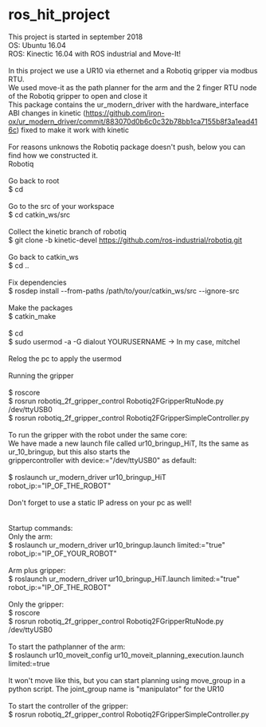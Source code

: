 # ros_hit_project

This project is started in september 2018 <br />
OS: Ubuntu 16.04 <br />
ROS: Kinectic 16.04 with ROS industrial and Move-It!<br />
<br />
In this project we use a UR10 via ethernet and a Robotiq gripper via modbus RTU.<br />
We used move-it as the path planner for the arm and the 2 finger RTU node of the Robotiq gripper to open and close it<br />
This package contains the ur_modern_driver with the hardware_interface ABI changes in kinetic (https://github.com/iron-ox/ur_modern_driver/commit/883070d0b6c0c32b78bb1ca7155b8f3a1ead416c) fixed to make it work with kinetic<br />
<br />
For reasons unknows the Robotiq package doesn't push, below you can find how we constructed it.<br />
Robotiq<br />
<br />
Go back to root<br />
$ cd<br />
<br />
Go to the src of your workspace<br />
$ cd catkin_ws/src<br />
<br />
Collect the kinetic branch of robotiq<br />
$ git clone -b kinetic-devel https://github.com/ros-industrial/robotiq.git<br />
<br />
Go back to catkin_ws<br />
$ cd ..<br />
<br />
Fix dependencies<br />
$ rosdep install --from-paths /path/to/your/catkin_ws/src --ignore-src<br />
<br />
Make the packages<br />
$ catkin_make<br />
<br />
$ cd<br />
$ sudo usermod -a -G dialout YOURUSERNAME -> In my case, mitchel<br />
<br />
Relog the pc to apply the usermod<br />
<br />
Running the gripper<br />
<br />
$ roscore<br />
$ rosrun robotiq_2f_gripper_control Robotiq2FGripperRtuNode.py /dev/ttyUSB0<br />
$ rosrun robotiq_2f_gripper_control Robotiq2FGripperSimpleController.py<br />
<br />
To run the gripper with the robot under the same core:<br />
We have made a new launch file called ur10_bringup_HiT, Its the same as ur_10_bringup, but this also starts the<br /> grippercontroller with device:="/dev/ttyUSB0" as default:<br />
<br/>
$ roslaunch ur_modern_driver ur10_bringup_HiT robot_ip:="IP_OF_THE_ROBOT"<br />
<br/>
Don't forget to use a static IP adress on your pc as well!<br />
<br /><br/>
Startup commands:<br />
Only the arm: <br/>
$ roslaunch ur_modern_driver ur10_bringup.launch limited:="true" robot_ip:="IP_OF_YOUR_ROBOT"<br />
<br/>
Arm plus gripper: <br/>
$ roslaunch ur_modern_driver ur10_bringup_HiT.launch limited:="true" robot_ip:="IP_OF_THE_ROBOT"<br />
<br/>
Only the gripper: <br/>
$ roscore<br />
$ rosrun robotiq_2f_gripper_control Robotiq2FGripperRtuNode.py /dev/ttyUSB0<br />
<br/>
To start the pathplanner of the arm: <br/>
$ roslaunch ur10_moveit_config ur10_moveit_planning_execution.launch limited:=true<br/>
<br/>
It won't move like this, but you can start planning using move_group in a python script. The joint_group name is "manipulator" for the UR10<br/>
<br/>
To start the controller of the gripper:<br/>
$ rosrun robotiq_2f_gripper_control Robotiq2FGripperSimpleController.py<br/>
<br/>

